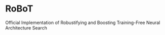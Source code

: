 # RoBoT
Official Implementation of Robustifying and Boosting Training-Free Neural Architecture Search
